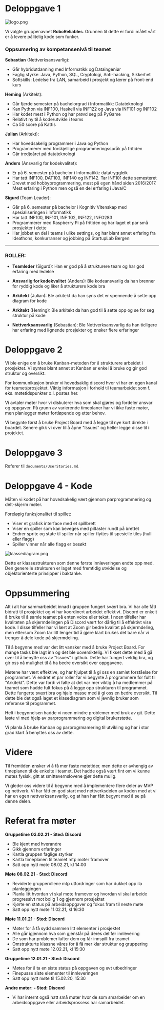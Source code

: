 # Deloppgave 1

![logo.png](../assets/logo.png)

Vi valgte gruppenavnet **RoboReliables**. Grunnen til dette er fordi målet vårt 
er å levere pålitelig kode som funker.

### Oppsumering av kompetansenivå til teamet

**Sebastian** (Nettverksansvarlig):
- Går hybridutdanning med Informatikk og Dataingeniør
- Faglig styrke: Java, Python, SQL, Cryptologi, Anti-hacking, Sikkerhet
- Softskills: Ledelse fra LAN, samarbeid i prosjekt og lærer på front-end kurs


**Heming** (Arkitekt):
- Går fjerde semester på bachelorgrad i Informatikk: Datateknologi
- Kan Python via INF100, Haskell via INF122 og Java via INF101 og INF102
- Har kodet mest i Python og har prøvd seg på PyGame
- Relativt ny til å kode/utvikle i teams
- Ca 50 score på Kattis


**Julian** (Arkitekt):
- Har hovedsakelig programmer i Java og Python
- Programmerer med forskjellige programmeringsspråk på fritiden
- Går tredjeåret på datateknologi


**Anders** (Ansvarlig for kodekvalitet):
- Er på 6. semester på bachelor i Informatikk: datatryggleik
- Har tatt INF100, DAT103, INF140 og INF142. Tar INF101 dette semesteret
- Drevet med hobbyprogrammering, mest på egen hånd siden 2016/2017. Mest 
erfaring i Python men også en del erfaring i Java/C

  
**Sigurd** (Team Leader):
- Går på 6. semester på bachelor i Kognitiv Vitenskap med spesialiseringen i Informatikk
- Har tatt INF100, INF101, INF 102, INF122, INFO283
- Programmerer med Raspberry Pi på fritiden og har laget et par små prosjekter i dette
- Har jobbet en del i teams i ulike settings, og har blant annet erfaring fra
Ideathons, konkurranser og jobbing på StartupLab Bergen

- - - - - - - - - - 
  
### ROLLER:
- **Teamleder** (Sigurd): Han er god på å strukturere team og har god erfaring med ledelse

- **Ansvarlig for kodekvalitet** (Anders): Ble kodeansvarlig da han brenner for ryddig kode og liker å strukturere kode bra

- **Arkitekt** (Julian): Ble arkitekt da han syns det er spennende å sette opp diagram for kode

- **Arkitekt** (Heming): Ble arkitekt da han god til å sette opp og se for seg struktur på kode

- **Nettverksansvarlig** (Sebastian): Ble Nettverksansvarlig da han tidligere har erfaring med lignende prosjekter og ønsker flere erfaringer



# Deloppgave 2
  
Vi ble enige om å bruke Kanban-metoden for å strukturere arbeidet i prosjektet.
Vi syntes blant annet at Kanban er enkel å bruke og gir god struktur og oversikt.

For kommunikasjon bruker vi hovedsaklig discord hvor vi har en egen kanal for teamet/prosjektet. 
Viktig informasjon i forhold til teamarbeidet som f. eks. møtetidspunkter o.l. postes her.

Vi avtaler møter hvor vi diskuterer hva som skal gjøres og fordeler ansvar og oppgaver.
På grunn av varierende timeplaner har vi ikke faste møter, men planlegger møter fortløpende og etter behov.

Vi begynte først å bruke Project Board med å legge til nye kort direkte i boardet.
Senere gikk vi over til å åpne "Issues" og heller legge disse til i projektet.

# Deloppgave 3

Referer til `documents/UserStories.md`.

# Deloppgave 4 - Kode

Måten vi kodet på har hovedsakelig vært gjennom parprogrammering og
delt-skjerm møter. 

Foreløpig funksjonalitet til spillet:
- Viser et grafisk interface med et spillbrett
- Viser en spiller som kan beveges med piltaster rundt på brettet
- Endrer sprite og state til spiller når spiller flyttes til spesielle tiles (hull eller flagg)
- Spiller vinner når alle flagg er besøkt

![klassediagram.png](../assets/klassediagram.png)

Dette er klassestrukturen som denne første innleveringen endte opp med. Den generelle strukturen
er laget med fremtidig utvidelse og objektorienterte prinsipper i baktanke.

# Oppsummering

Alt i alt har sammarbeidet innad i gruppen fungert svært bra. Vi har alle fått bidratt til prosjektet
og vi har koordinert arbeidet effektivt. Discord er enkelt å bruke til å samle teamet på enten voice eller
tekst. I noen tilfeller har kvaliteten på skjermdelingen på Discord vært for dårlig til
å effektivt vise kode. I disse tilfeller har vi lært at Zoom gir bedre kvalitet på skjermdeling, men ettersom
Zoom tar litt lenger tid å gjøre klart brukes det bare når vi trenger å dele kode på skjermdeling.

Til å begynne med var det litt vansker med å bruke Project Board. For mange tasks ble lagt inn og det ble
uoversiktelig. Vi fikset dette med å gå over til å benytte oss av "Issues" i github. Dette
har fungert veldig bra, og gir oss nå mulighet til å ha bedre oversikt over oppgavene.

Møtene har vært effektive, og har hjulpet til å gi oss en samlet forståelse for programmet. Vi endret et par
roller før vi begynte å programmere for fult til "Arkitekt". Dette var fordi vi følte at det var mer viktig å
ha medlemmer på teamet som hadde fult fokus på å legge opp strukturen til programmet. Dette fungerte svært bra
og hjalp masse med å gi oss en bedre oversikt. Til dette ble det også laget et klasediagram som vi jevnlig bruker
som referanse til programmet.

Helt i begynnelsen hadde vi noen mindre problemer med bruk av git. Dette løste vi med hjelp av parprogrammering
og digital brukerstøtte.

Vi planla å bruke Kanban og parprogrmamering til utvikling og har i stor grad klart å benyttes oss av dette.

# Videre

Til fremtiden ønsker vi å få mer faste møtetider, men dette er avhengig av timeplanen til de enkelte i teamet.
Det hadde også vært fint om vi kunne møtes fysisk, gitt at smittevernslovene gjør dette mulig.

Vi gleder oss videre til å begynne med å implementere flere deler av MVP og nettverk. Vi har fått en god start med
nettverksdelen av koden med at vi har en egen nettverksansvarlig, og at han har fått begynt med å se på denne delen.


# Referat fra møter

**Gruppetime 03.02.21 - Sted: Discord** 
- Ble kjent med hverandre
- Gikk gjennom erfaringer
- Kartla gruppen faglige styrker
- Kartla timeplanen til teamet mtp møter framover
- Satt opp nytt møte 08.02.21, kl 14:00

**Møte 08.02.21  - Sted: Discord**
- Reviderte grupperollene mtp utfordringer som har dukket opp ila planleggingen
- Planla litt hvordan vi skal møte framover og hvordan vi skal arbeide progressivt mot bolig 1 og gjennom prosjektet
- Kjørte en status på arbeidsoppgaver og fokus fram til neste møte
- Satt opp nytt møte 11.02.21, kl 16:30

**Møte 11.01.21 - Sted: Discord**
- Møter for å få sydd sammen litt elementer i prosjektet
- Alle går igjennom hva som gjenstår på deres del før innlevering
- De som har problemer lufter dem og får innspill fra teamet
- Omstrukturte klassne våres for å få mer klar struktur og gruppering
- Satt opp nytt møte 12.02.21, kl 15:30

**Gruppetime 12.01.21 - Sted: Discord**
- Møtes for å ta en siste status på oppgaven og evt utbedringer
- Finepusse siste elementer til innleveringen
- Satt opp nytt møte til 15.02.20, 15:30

**Andre møter: - Sted: Discord**
- Vi har internt også hatt små møter hvor de som smarbeider om en arbeidsoppgave eller arbeidsprossess har samarbeidet.
